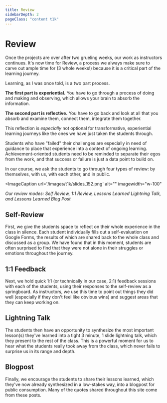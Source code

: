 ```yaml
---
title: Review
sidebarDepth: 2
pageClass: "content t1k"
---
```


# Review

Once the projects are over after two grueling weeks, our work as instructors continues. It's now time for Review, a process we always make sure to carve out ample time for (3 whole weeks!) because it is a critical part of the learning journey.

<Quote1 cite="Tony Chu '13" url="https://blog.tonyhschu.ca/post/21765950765/fail-in-public" reference="Fail in Public">Learning, as I was once told, is a two part process.  

<strong class="black">The first part is experiential.</strong> You have to go through a process of doing and making and observing, which allows your brain to absorb the information.  

<strong class="black">The second part is reflective.</strong> You have to go back and look at all that you absorb and examine them, connect them, integrate them together.

</Quote1>


This reflection is *especially* not optional for transformative, experiential learning journeys like the ones we have just taken the students through.

Students who have "failed" their challenges are especially in need of guidance to place that experience into a context of ongoing learning. Achievement-oriented students need to be reminded to separate their egos from the work, and that success or failure is just a data point to build on.

In our course, we ask the students to go through four types of review: by themselves, with us, with each other, and in public.

<ImageCaption
 url='/images/t1k/slides_152.png'
 alt=""
 imagewidth="w-100"
 >

 *Our review modes: Self Review, 1:1 Review, Lessons Learned Lightning Talk, and Lessons Learned Blog Post*

 </ImageCaption>


## Self-Review

First, we give the students space to reflect on their whole experience in the class in silence. Each student individually fills out a self-evaluation on Google Forms, the results of which are shared back to the whole class and discussed as a group. We have found that in this moment, students are often surprised to find that they were not alone in their struggles or emotions throughout the journey.

## 1:1 Feedback

Next, we hold quick 1:1 (or technically in our case, 2:1) feedback sessions with each of the students, using their responses to the self-review as a springboard. As instructors, we use this time to point out things they did well (especially if they don't feel like obvious wins) and suggest areas that they can keep working on.

## Lightning Talk

The students then have an opportunity to synthesize the most important lesson(s) they've learned into a tight 3 minute, 1 slide lightning talk, which they present to the rest of the class. This is a powerful moment for us to hear what the students really took away from the class, which never fails to surprise us in its range and depth.

## Blogpost

Finally, we encourage the students to share their lessons learned, which they've now already synthesized in a low-stakes way, into a blogpost for public consumption. Many of the quotes shared throughout this site come from these posts.

<StudentBlogposts/>
